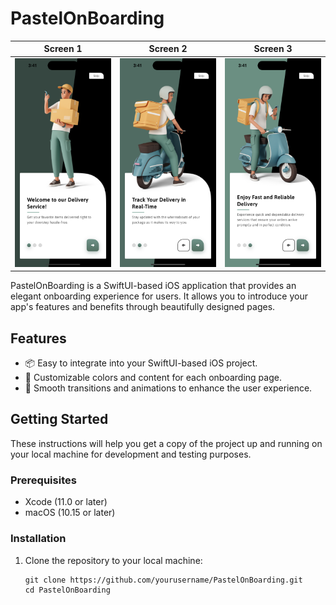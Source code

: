 # PastelOnBoarding

| Screen 1                  | Screen 2                  | Screen 3                  | 
|--------------------------|--------------------------|--------------------------|
| ![Image 1](App%20Screenshot/Screen1.png)| ![Image 2](App%20Screenshot/Screen2.png)| ![Image 3](App%20Screenshot/Screen3.png)|

PastelOnBoarding is a SwiftUI-based iOS application that provides an elegant onboarding experience for users. It allows you to introduce your app's features and benefits through beautifully designed pages.

## Features

- 📦 Easy to integrate into your SwiftUI-based iOS project.
- 🌈 Customizable colors and content for each onboarding page.
- 🚀 Smooth transitions and animations to enhance the user experience.

## Getting Started

These instructions will help you get a copy of the project up and running on your local machine for development and testing purposes.

### Prerequisites

- Xcode (11.0 or later)
- macOS (10.15 or later)

### Installation

1. Clone the repository to your local machine:

   ```shell
   git clone https://github.com/yourusername/PastelOnBoarding.git
   cd PastelOnBoarding
